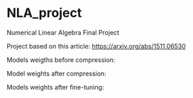 # NLA_project
Numerical Linear Algebra Final Project

Project based on this article: https://arxiv.org/abs/1511.06530

Models weigths before compression:

Model weights after compression:

Models weights after fine-tuning:

